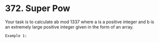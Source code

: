 # 372. Super Pow

Your task is to calculate ab mod 1337 where a is a positive
        integer and b is an extremely large positive integer given in the form of an array.
    

    Example 1: